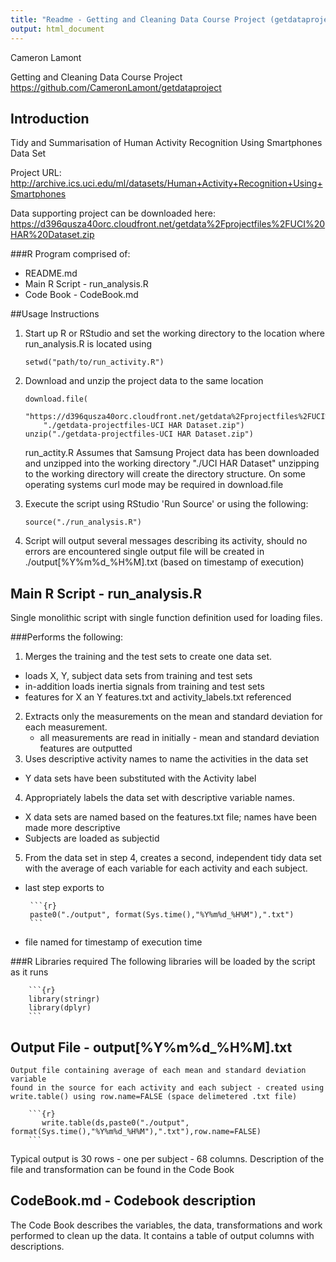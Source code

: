 ```yaml
---
title: "Readme - Getting and Cleaning Data Course Project (getdataproject)"
output: html_document
---
```

Cameron Lamont

Getting and Cleaning Data Course Project
https://github.com/CameronLamont/getdataproject

## Introduction

Tidy and Summarisation of Human Activity Recognition Using Smartphones Data Set

Project URL: http://archive.ics.uci.edu/ml/datasets/Human+Activity+Recognition+Using+Smartphones

Data supporting project can be downloaded here:
https://d396qusza40orc.cloudfront.net/getdata%2Fprojectfiles%2FUCI%20HAR%20Dataset.zip

###R Program comprised of:
* README.md 
* Main R Script - run_analysis.R
* Code Book - CodeBook.md

##Usage Instructions

1. Start up R or RStudio and set the working directory to the location where run_analysis.R is located using 
    ```{r}
    setwd("path/to/run_activity.R")
    ```
   
2.  Download and unzip the project data to the same location
    ```{r}
    download.file(
        "https://d396qusza40orc.cloudfront.net/getdata%2Fprojectfiles%2FUCI%20HAR%20Dataset.zip",
        "./getdata-projectfiles-UCI HAR Dataset.zip")
    unzip("./getdata-projectfiles-UCI HAR Dataset.zip")
    ```
    run_actity.R Assumes that Samsung Project data has been downloaded and unzipped into the 
    working directory "./UCI HAR Dataset" unzipping to the working directory will create the directory structure.
    On some operating systems curl mode may be required in download.file
3.  Execute the script using RStudio 'Run Source' or using the following:
     ```{r}
     source("./run_analysis.R")
     ```
4.  Script will output several messages describing its activity, should no
    errors are encountered single output file will be created in 
    ./output[%Y%m%d_%H%M].txt (based on timestamp of execution)



## Main R Script - run_analysis.R

Single monolithic script with single function definition used for loading files.

###Performs the following:

 1. Merges the training and the test sets to create one data set.
   * loads X, Y, subject data sets from training and test sets
   * in-addition loads inertia signals from training and test sets
   * features for X an Y features.txt and activity_labels.txt referenced
 2. Extracts only the measurements on the mean and standard deviation for each 
   measurement. 
    * all measurements are read in initially - mean and standard deviation 
   features are outputted
 3. Uses descriptive activity names to name the activities in the data set
   * Y data sets have been substituted with the Activity label
 4. Appropriately labels the data set with descriptive variable names. 
   * X data sets are named based on the features.txt file; 
        names have been made more descriptive
   * Subjects are loaded as subjectid
 5. From the data set in step 4, creates a second, independent tidy data set 
   with the average of each variable for each activity and each subject.
   * last step exports to 
           
          ```{r}
          paste0("./output", format(Sys.time(),"%Y%m%d_%H%M"),".txt")
          ```
       
   * file named for timestamp of execution time

###R Libraries required
    The following libraries will be loaded by the script as it runs
    
        ```{r}
        library(stringr)
        library(dplyr)
        ```

## Output File - output[\%Y\%m\%d_\%H\%M].txt

    Output file containing average of each mean and standard deviation variable 
    found in the source for each activity and each subject - created using 
    write.table() using row.name=FALSE (space delimetered .txt file)
    
        ```{r}
           write.table(ds,paste0("./output", format(Sys.time(),"%Y%m%d_%H%M"),".txt"),row.name=FALSE)
        ```

Typical output is 30 rows - one per subject - 68 columns.  Description of the 
file and transformation can be found in the Code Book

## CodeBook.md - Codebook description

The Code Book describes the variables, the data, transformations and 
work performed to clean up the data.  It contains a table of output columns 
with descriptions.
